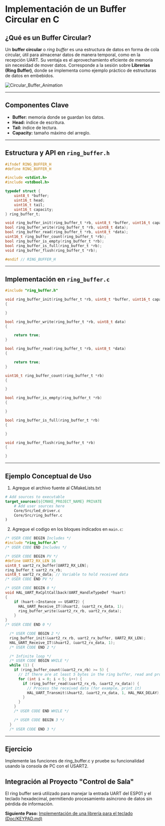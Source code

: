 # Implementación de un Buffer Circular en C

## ¿Qué es un Buffer Circular?

Un **buffer circular** o *ring buffer* es una estructura de datos en forma de cola circular, útil para almacenar datos de manera temporal, como en la recepción UART. Su ventaja es el aprovechamiento eficiente de memoria sin necesidad de mover datos. Corresponde a la sesión sobre **Librerías (Ring Buffer)**, donde se implementa como ejemplo práctico de estructuras de datos en embebidos.

![Circular_Buffer_Animation](assets/Circular_Buffer_Animation.gif)

---

## Componentes Clave

* **Buffer:** memoria donde se guardan los datos.
* **Head:** índice de escritura.
* **Tail:** índice de lectura.
* **Capacity:** tamaño máximo del arreglo.

---

## Estructura y API en `ring_buffer.h`

```c
#ifndef RING_BUFFER_H
#define RING_BUFFER_H

#include <stdint.h>
#include <stdbool.h>

typedef struct {
    uint8_t *buffer;
    uint16_t head;
    uint16_t tail;
    uint16_t capacity;
} ring_buffer_t;

void ring_buffer_init(ring_buffer_t *rb, uint8_t *buffer, uint16_t capacity);
bool ring_buffer_write(ring_buffer_t *rb, uint8_t data);
bool ring_buffer_read(ring_buffer_t *rb, uint8_t *data);
uint16_t ring_buffer_count(ring_buffer_t *rb);
bool ring_buffer_is_empty(ring_buffer_t *rb);
bool ring_buffer_is_full(ring_buffer_t *rb);
void ring_buffer_flush(ring_buffer_t *rb);

#endif // RING_BUFFER_H

```

---

## Implementación en `ring_buffer.c`

```c
#include "ring_buffer.h"

void ring_buffer_init(ring_buffer_t *rb, uint8_t *buffer, uint16_t capacity) 
{

}

bool ring_buffer_write(ring_buffer_t *rb, uint8_t data)
{

    return true;
}

bool ring_buffer_read(ring_buffer_t *rb, uint8_t *data)
{

    return true;
}

uint16_t ring_buffer_count(ring_buffer_t *rb)
{

}

bool ring_buffer_is_empty(ring_buffer_t *rb)
{

}

bool ring_buffer_is_full(ring_buffer_t *rb)
{

}

void ring_buffer_flush(ring_buffer_t *rb)
{

}
```

---

## Ejemplo Conceptual de Uso

1. Agregue el archivo fuente al CMakeLists.txt

```CMake
# Add sources to executable
target_sources(${CMAKE_PROJECT_NAME} PRIVATE
    # Add user sources here
    Core/Src/led_driver.c
    Core/Src/ring_buffer.c
)
```

2. Agregue el codigo en los bloques indicados en `main.c`:

```c
/* USER CODE BEGIN Includes */
#include "ring_buffer.h"
/* USER CODE END Includes */

/* USER CODE BEGIN PV */
#define UART2_RX_LEN 16
uint8_t uart2_rx_buffer[UART2_RX_LEN];
ring_buffer_t uart2_rx_rb;
uint8_t uart2_rx_data; // Variable to hold received data
/* USER CODE END PV */

/* USER CODE BEGIN 0 */
void HAL_UART_RxCpltCallback(UART_HandleTypeDef *huart)
{
    if (huart->Instance == USART2) {
      HAL_UART_Receive_IT(&huart2, &uart2_rx_data, 1);
      ring_buffer_write(&uart2_rx_rb, uart2_rx_data);
    }
}
/* USER CODE END 0 */

  /* USER CODE BEGIN 2 */
  ring_buffer_init(&uart2_rx_rb, uart2_rx_buffer, UART2_RX_LEN);
  HAL_UART_Receive_IT(&huart2, &uart2_rx_data, 1);
  /* USER CODE END 2 */

  /* Infinite loop */
  /* USER CODE BEGIN WHILE */
  while (1) {
    if (ring_buffer_count(&uart2_rx_rb) >= 5) {
      // If there are at least 5 bytes in the ring buffer, read and process them
      for (int i = 0; i < 5; i++) {
        if (ring_buffer_read(&uart2_rx_rb, &uart2_rx_data)) {
          // Process the received data (for example, print it)
          HAL_UART_Transmit(&huart2, &uart2_rx_data, 1, HAL_MAX_DELAY);
        }
      }
    }
    /* USER CODE END WHILE */

    /* USER CODE BEGIN 3 */
  }
  /* USER CODE END 3 */

```

---

## Ejercicio

Implemente las funciones de ring_buffer.c y pruebe su funcionalidad usando la consola de PC con el USART2.

## Integración al Proyecto "Control de Sala"

El ring buffer será utilizado para manejar la entrada UART del ESP01 y el teclado hexadecimal, permitiendo procesamiento asíncrono de datos sin pérdida de información.

**Siguiente Paso:** [Implementación de una librería para el teclado (Doc/KEYPAD.md)](KEYPAD.md)
